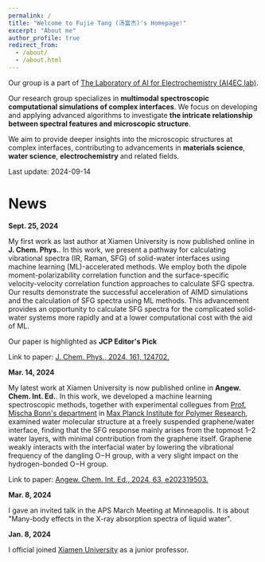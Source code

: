 ```yaml
---
permalink: /
title: "Welcome to Fujie Tang (汤富杰)'s Homepage!"
excerpt: "About me"
author_profile: true
redirect_from: 
  - /about/
  - /about.html
---
```

Our group is a part of [The Laboratory of AI for Electrochemistry (AI4EC lab)](https://ai4ec.ikkem.com/). 

Our research group specializes in **multimodal spectroscopic computational simulations of complex interfaces**. We focus on developing and applying advanced algorithms to investigate **the intricate relationship between spectral features and microscopic structure**. 

We aim to provide deeper insights into the microscopic structures at complex interfaces, contributing to advancements in **materials science**, **water science**, **electrochemistry** and related fields.

Last update: 2024-09-14

News
======
**Sept. 25, 2024**

My first work as last author at Xiamen University is now published online in **J. Chem. Phys.**.  In this work, we present a pathway for calculating vibrational spectra (IR, Raman, SFG) of solid-water interfaces using machine learning (ML)-accelerated methods. We employ both the dipole moment-polarizability correlation function and the surface-specific velocity-velocity correlation function approaches to calculate SFG spectra. Our results demonstrate the successful acceleration of AIMD simulations and the calculation of SFG spectra using ML methods. This advancement provides an opportunity to calculate SFG spectra for the complicated solid-water systems more rapidly and at a lower computational cost with the aid of ML.

Our paper is highlighted as **JCP Editor's Pick**

Link to paper: [J. Chem. Phys., 2024, 161, 124702.](https://doi.org/10.1063/5.0230101)



**Mar. 14, 2024**

My latest work at Xiamen University is now published online in **Angew. Chem. Int. Ed.**. In this work, we developed a machine learning spectroscopic methods, together with experimental collegues from [Prof. Mischa Bonn's department](https://www.mpip-mainz.mpg.de/en/bonn) in [Max Planck Institute for Polymer Research](https://www.mpip-mainz.mpg.de/en/home), examined water molecular structure at a freely suspended graphene/water interface, finding that the SFG response mainly arises from the topmost 1–2 water layers, with minimal contribution from the graphene itself. Graphene weakly interacts with the interfacial water by lowering the vibrational frequency of the dangling O−H group, with a very slight impact on the hydrogen-bonded O−H group.

Link to paper: [Angew. Chem. Int. Ed., 2024, 63, e202319503.](https://doi.org/10.1002/anie.202319503)


**Mar. 8, 2024**

I gave an invited talk in the APS March Meeting at Minneapolis. It is about "Many-body effects in the X-ray absorption spectra of liquid water".


**Jan. 8, 2024**

I official joined [Xiamen University](https://www.xmu.edu.cn/) as a junior professor.


